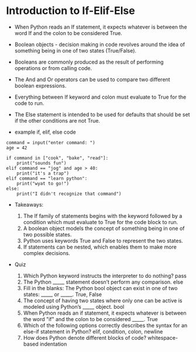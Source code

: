 # Introduction to If-Elif-Else

- When Python reads an If statement, it expects whatever is between the word If and the colon to be considered True.
- Boolean objects - decision making in code revolves around the idea of something being in one of two states (True/False).
- Booleans are commonly produced as the result of performing operations or from calling code.
- The And and Or operators can be used to compare two different boolean expressions.
- Everything between If keyword and colon must evaluate to True for the code to run.
- The Else statement is intended to be used for defaults that should be set if the other conditions are not True.

- example if, elif, else code

```
command = input("enter command: ")
age = 42

if command in ["cook", "bake", "read"]:
    print("sounds fun")
elif command == "jog" and age > 40:
    print("it's a trap")
elif command == "learn python":
    print("wyat to go!")
else:
    print("I didn't recognize that command")

```

- Takeaways:
    1) The If family of statements begins with the keyword followed by a condition which must evaluate to True for the code block to run.
    2) A boolean object models the concept of something being in one of two possible states.
    3) Python uses keywords True and False to represent the two states.
    4) If statements can be nested, which enables them to make more complex decisions.

- Quiz
    1) Which Python keyword instructs the interpreter to do nothing? pass
    2) The Python _____ statement doesn’t perform any comparison. else
    3) Fill in the blanks: The Python bool object can exist in one of two states: _____ or _____. True, False
    4) The concept of having two states where only one can be active is modeled using Python’s _____ object. bool
    5) When Python reads an if statement, it expects whatever is between the word "if" and the colon to be considered _____. True
    6) Which of the following options correctly describes the syntax for an else-if statement in Python? elif, condition, colon, newline
    7) How does Python denote different blocks of code? whitespace-based indentation